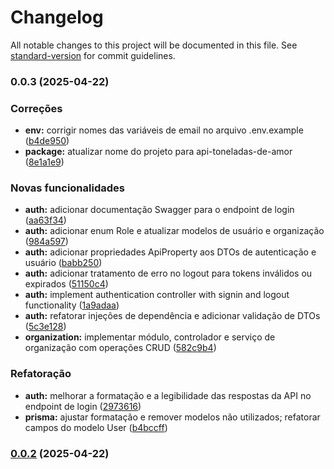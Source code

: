 # Changelog

All notable changes to this project will be documented in this file. See [standard-version](https://github.com/conventional-changelog/standard-version) for commit guidelines.

### 0.0.3 (2025-04-22)


### Correções

* **env:** corrigir nomes das variáveis de email no arquivo .env.example ([b4de950](https://github.com/NicholasEmery/toneladas-de-amor-backend/commit/b4de950214dce7dcb2e1e5b82868b5c20b8d7d16))
* **package:** atualizar nome do projeto para api-toneladas-de-amor ([8e1a1e9](https://github.com/NicholasEmery/toneladas-de-amor-backend/commit/8e1a1e98c98928900723e7ea9f9d86d5978af556))


### Novas funcionalidades

* **auth:** adicionar documentação Swagger para o endpoint de login ([aa63f34](https://github.com/NicholasEmery/toneladas-de-amor-backend/commit/aa63f34a8ad1d832f3ae73f89213dd62e2420226))
* **auth:** adicionar enum Role e atualizar modelos de usuário e organização ([984a597](https://github.com/NicholasEmery/toneladas-de-amor-backend/commit/984a597a7d25f94f578f5dc8465a686158a55c5f))
* **auth:** adicionar propriedades ApiProperty aos DTOs de autenticação e usuário ([babb250](https://github.com/NicholasEmery/toneladas-de-amor-backend/commit/babb250531b726adce5be74596ffd20574428089))
* **auth:** adicionar tratamento de erro no logout para tokens inválidos ou expirados ([51150c4](https://github.com/NicholasEmery/toneladas-de-amor-backend/commit/51150c428004fd5c5f8cb336b42139ab1c61e3a1))
* **auth:** implement authentication controller with signin and logout functionality ([1a9adaa](https://github.com/NicholasEmery/toneladas-de-amor-backend/commit/1a9adaa3e2e6683ab0b51dcb1f1928bd1fd47264))
* **auth:** refatorar injeções de dependência e adicionar validação de DTOs ([5c3e128](https://github.com/NicholasEmery/toneladas-de-amor-backend/commit/5c3e128c94c0ab8a6f1dafb56471ab6e319966c1))
* **organization:** implementar módulo, controlador e serviço de organização com operações CRUD ([582c9b4](https://github.com/NicholasEmery/toneladas-de-amor-backend/commit/582c9b417fdec48525df85f1e91e26e18626e173))


### Refatoração

* **auth:** melhorar a formatação e a legibilidade das respostas da API no endpoint de login ([2973616](https://github.com/NicholasEmery/toneladas-de-amor-backend/commit/29736162a9acaccaec4e7bafe2f47497e24b9072))
* **prisma:** ajustar formatação e remover modelos não utilizados; refatorar campos do modelo User ([b4bccff](https://github.com/NicholasEmery/toneladas-de-amor-backend/commit/b4bccff92bbadb5ee5a32f82db9812bf161fc67a))

### [0.0.2](https://github.com/NicholasEmery/toneladas-de-amor-backend/compare/v0.0.3...v0.0.2) (2025-04-22)
